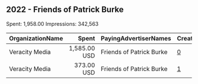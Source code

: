 ## 2022 - Friends of Patrick Burke 
Spent: 1,958.00
Impressions: 342,563

|OrganizationName|Spent|PayingAdvertiserNames|CreativeUrls|Impressions|Genders|AgeBrackets|CountryCodes|BillingAddresses|CandidateBallotInformation|
|:---|---:|:---|:---|---:|:---|:---|:---|:---|:---|
|Veracity Media|1,585.00 USD|Friends of Patrick Burke|[0](https://www.snap.com/political-ads/asset/17f573332b1c89f3523cde69c218b9fd86c7528ae54dc47afdb1b9a5b46ca2ec?mediaType=mp4)|312,976||18+|united states|US|Patrick Burke|
|Veracity Media|373.00 USD|Friends of Patrick Burke|[1](https://www.snap.com/political-ads/asset/165077cdf89d4f2b71fb4299fd3837881047d405c0ce123f196c5fce0d3fc4c3?mediaType=png)|29,587||18+|united states|US|Patrick Burke|
